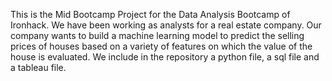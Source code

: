 This is the Mid Bootcamp Project for the Data Analysis Bootcamp of Ironhack. 
We have been working as analysts for a real estate company. Our company wants to build a machine learning model to predict the selling prices of houses based on a variety of features on which the value of the house is evaluated.
We include in the repository a python file, a sql file and a tableau file.
